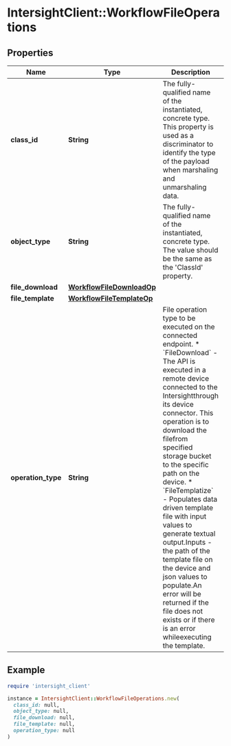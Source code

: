 # IntersightClient::WorkflowFileOperations

## Properties

| Name | Type | Description | Notes |
| ---- | ---- | ----------- | ----- |
| **class_id** | **String** | The fully-qualified name of the instantiated, concrete type. This property is used as a discriminator to identify the type of the payload when marshaling and unmarshaling data. | [default to &#39;workflow.FileOperations&#39;] |
| **object_type** | **String** | The fully-qualified name of the instantiated, concrete type. The value should be the same as the &#39;ClassId&#39; property. | [default to &#39;workflow.FileOperations&#39;] |
| **file_download** | [**WorkflowFileDownloadOp**](WorkflowFileDownloadOp.md) |  | [optional] |
| **file_template** | [**WorkflowFileTemplateOp**](WorkflowFileTemplateOp.md) |  | [optional] |
| **operation_type** | **String** | File operation type to be executed on the connected endpoint. * &#x60;FileDownload&#x60; - The API is executed in a remote device connected to the Intersightthrough its device connector. This operation is to download the filefrom specified storage bucket to the specific path on the device. * &#x60;FileTemplatize&#x60; - Populates data driven template file with input values to generate textual output.Inputs - the path of the template file on the device and json values to populate.An error will be returned if the file does not exists or if there is an error whileexecuting the template. | [optional][default to &#39;FileDownload&#39;] |

## Example

```ruby
require 'intersight_client'

instance = IntersightClient::WorkflowFileOperations.new(
  class_id: null,
  object_type: null,
  file_download: null,
  file_template: null,
  operation_type: null
)
```

